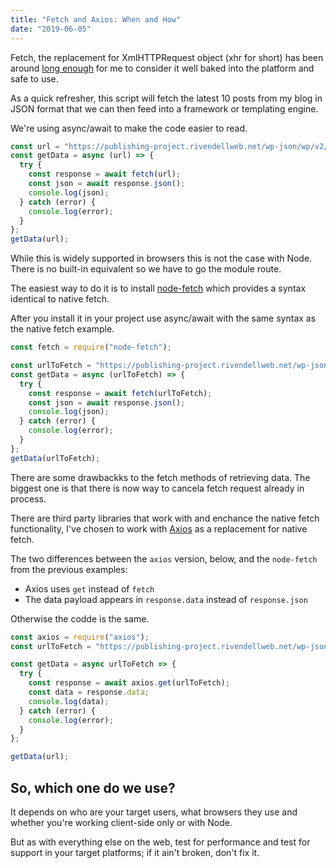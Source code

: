 ```yaml
---
title: "Fetch and Axios: When and How"
date: "2019-06-05"
---
```


Fetch, the replacement for XmlHTTPRequest object (xhr for short) has been around [long enough](https://caniuse.com/#feat=fetch) for me to consider it well baked into the platform and safe to use.

As a quick refresher, this script will fetch the latest 10 posts from my blog in JSON format that we can then feed into a framework or templating engine.

We're using async/await to make the code easier to read.

```js
const url = "https://publishing-project.rivendellweb.net/wp-json/wp/v2/posts";
const getData = async (url) => {
  try {
    const response = await fetch(url);
    const json = await response.json();
    console.log(json);
  } catch (error) {
    console.log(error);
  }
};
getData(url);
```

While this is widely supported in browsers this is not the case with Node. There is no built-in equivalent so we have to go the module route.

The easiest way to do it is to install [node-fetch](https://www.npmjs.com/package/node-fetch) which provides a syntax identical to native fetch.

After you install it in your project use async/await with the same syntax as the native fetch example.

```js
const fetch = require("node-fetch");

const urlToFetch = "https://publishing-project.rivendellweb.net/wp-json/wp/v2/posts";
const getData = async (urlToFetch) => {
  try {
    const response = await fetch(urlToFetch);
    const json = await response.json();
    console.log(json);
  } catch (error) {
    console.log(error);
  }
};
getData(urlToFetch);
```

There are some drawbackks to the fetch methods of retrieving data. The biggest one is that there is now way to cancela fetch request already in process.

There are third party libraries that work with and enchance the native fetch functionality, I've chosen to work with [Axios](https://www.npmjs.com/package/axios) as a replacement for native fetch.

The two differences between the `axios` version, below, and the `node-fetch` from the previous examples:

- Axios uses `get` instead of `fetch`
- The data payload appears in `response.data` instead of `response.json`

Otherwise the codde is the same.

```js
const axios = require("axios");
const urlToFetch = "https://publishing-project.rivendellweb.net/wp-json/wp/v2/posts";

const getData = async urlToFetch => {
  try {
    const response = await axios.get(urlToFetch);
    const data = response.data;
    console.log(data);
  } catch (error) {
    console.log(error);
  }
};

getData(url);
```

## So, which one do we use?

It depends on who are your target users, what browsers they use and whether you're working client-side only or with Node.

But as with everything else on the web, test for performance and test for support in your target platforms; if it ain't broken, don't fix it.

